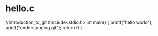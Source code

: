 # hello.c
//Introduction_to_git
#include<stdio.h>
int main()
{
printf("hello world");
printf("understanding git");
return 0
}
